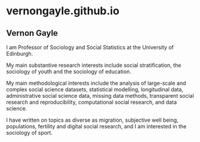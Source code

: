 # vernongayle.github.io

## Vernon Gayle ##

I am Professor of Sociology and Social Statistics at the University of Edinburgh. 

My main substantive research interests include social stratification, the sociology of youth and the sociology of education. 

My main methodological interests include the analysis of large-scale and complex social science datasets, 
statistical modelling, longitudinal data, administrative social science data, missing data methods, transparent social research and 
reproducibility, computational social research, and data science.

I have written on topics as diverse as migration, subjective well being, populations, fertility and digital social research, and 
I am interested in the sociology of sport.

